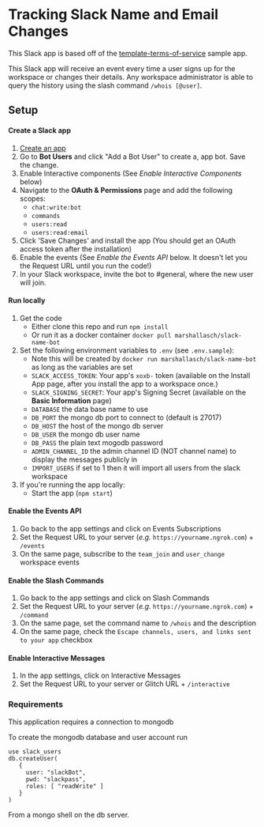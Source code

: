 # Tracking Slack Name and Email Changes


This Slack app is based off of the [template-terms-of-service](https://github.com/slackapi/template-terms-of-service) sample app.

This Slack app will receive an event every time a user signs up for the workspace or changes their details.
Any workspace administrator is able to query the history using the slash command `/whois [@user]`.


## Setup

#### Create a Slack app

1. [Create an app](https://api.slack.com/apps)
2. Go to **Bot Users** and click "Add a Bot User" to create a, app bot. Save the change.
3. Enable Interactive components (See *Enable Interactive Components* below)
4. Navigate to the **OAuth & Permissions** page and add the following scopes:
    * `chat:write:bot`
    * `commands`
    * `users:read`
    * `users:read:email`
5. Click 'Save Changes' and install the app (You should get an OAuth access token after the installation)
6. Enable the events (See *Enable the Events API* below. It doesn't let you  the Request URL until you run the code!)
7. In your Slack workspace, invite the bot to #general, where the new user will join.

#### Run locally
1. Get the code
    * Either clone this repo and run `npm install`
    * Or run it as a docker container `docker pull marshallasch/slack-name-bot`
2. Set the following environment variables to `.env` (see `.env.sample`):
    * Note this will be created by `docker run marshallasch/slack-name-bot` as long as the variables are set
    * `SLACK_ACCESS_TOKEN`: Your app's `xoxb-` token (available on the Install App page, after you install the app to a workspace once.)
    * `SLACK_SIGNING_SECRET`: Your app's Signing Secret (available on the **Basic Information** page)
    * `DATABASE` the data base name to use
    * `DB_PORT` the mongo db port to connect to (default is 27017)
    * `DB_HOST` the host of the mongo db server
    * `DB_USER` the mongo db user name
    * `DB_PASS` the plain text mogodb password
    * `ADMIN_CHANNEL_ID` the admin channel ID (NOT channel name) to display the messages publicly in
    * `IMPORT_USERS` if set to 1 then it will import all users from the slack workspace
3. If you're running the app locally:
    * Start the app (`npm start`)

#### Enable the Events API
1. Go back to the app settings and click on Events Subscriptions
1. Set the Request URL to your server (*e.g.* `https://yourname.ngrok.com`) + `/events`
1. On the same page, subscribe to the `team_join` and `user_change` workspace events

#### Enable the Slash Commands
1. Go back to the app settings and click on Slash Commands
1. Set the Request URL to your server (*e.g.* `https://yourname.ngrok.com`) + `/command`
1. On the same page, set the command name to `/whois` and the description
1. On the same page, check the `Escape channels, users, and links sent to your app` checkbox


#### Enable Interactive Messages
1. In the app settings, click on Interactive Messages
1. Set the Request URL to your server or Glitch URL + `/interactive`



### Requirements

This application requires a connection to mongodb

To create the mongodb database and user account run

```
use slack_users
db.createUser(
   {
     user: "slackBot",
     pwd: "slackpass",
     roles: [ "readWrite" ]
   }
)
```

From a mongo shell on the db server.
